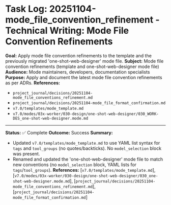 # Task Log: 20251104-mode_file_convention_refinement - Technical Writing: Mode File Convention Refinements

**Goal:** Apply mode file convention refinements to the template and the previously migrated 'one-shot-web-designer' mode file.
**Subject:** Mode file convention refinements (template and one-shot-web-designer mode file)
**Audience:** Mode maintainers, developers, documentation specialists
**Purpose:** Apply and document the latest mode file convention refinements as per ADRs.
**References:**
- `project_journal/decisions/20251104-mode_file_conventions_refinement.md`
- `project_journal/decisions/20251104-mode_file_format_confirmation.md`
- `v7.0/templates/mode_template.md`
- `v7.0/modes/03x-worker/030-design/one-shot-web-designer/030_WORK-DES_one-shot-web-designer.mode.md`
---
**Status:** ✅ Complete
**Outcome:** Success
**Summary:**
- Updated `v7.0/templates/mode_template.md` to use YAML list syntax for `tags` and `tool_groups` (no quotes/backticks). No `model_selection` block was present.
- Renamed and updated the 'one-shot-web-designer' mode file to match new conventions (no `model_selection` block, YAML lists for `tags`/`tool_groups`).
**References:** [`v7.0/templates/mode_template.md`], [`v7.0/modes/03x-worker/030-design/one-shot-web-designer/030_one-shot-web-designer.mode.md`], [`project_journal/decisions/20251104-mode_file_conventions_refinement.md`], [`project_journal/decisions/20251104-mode_file_format_confirmation.md`]

